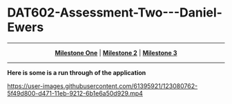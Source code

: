 # DAT602-Assessment-Two---Daniel-Ewers
----

<p align="center">
<strong><a href="https://github.com/dwewers/DAT602-Assessment-Two---Daniel-Ewers/tree/main/DAT602%20Milestone%201%20%20Daniel%20Ewers">Milestone One</a></strong>
|
<strong><a href="https://github.com/dwewers/DAT602-Assessment-Two---Daniel-Ewers/tree/main/DAT602%20Milestone%202%20%20Daniel%20Ewers">Milestone 2</a></strong>
|
<strong><a href="https://github.com/dwewers/DAT602-Assessment-Two---Daniel-Ewers/tree/main/DAT602%20Milestone%203%20%20Daniel%20Ewers">Milestone 3</a></strong>

</p>

----

**Here is some is a run through of the application**



https://user-images.githubusercontent.com/61395921/123080762-5f49d800-d471-11eb-9212-6b1e6a50d929.mp4

